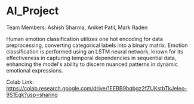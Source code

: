# AI_Project
Team Members: Ashish Sharma, Aniket Patil, Mark Raden

Human emotion classification utilizes one hot encoding for data preprocessing, converting categorical labels into a binary matrix. Emotion classification is performed using an LSTM neural network, known for its effectiveness in capturing temporal dependencies in sequential data, enhancing the model's ability to discern nuanced patterns in dynamic emotional expressions.

Colab Link: https://colab.research.google.com/drive/1EEBB9bqbgz2fZUKstbTkJeIeo-9S1Egk?usp=sharing 
